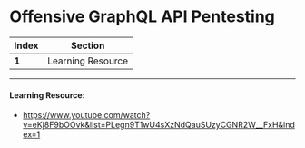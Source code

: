 # Offensive GraphQL API Pentesting

Index | Section
--- | ---
**1** | Learning Resource

___


#### Learning Resource: 

* https://www.youtube.com/watch?v=eKj8F9bOOvk&list=PLegn9T1wU4sXzNdQauSUzyCGNR2W__FxH&index=1